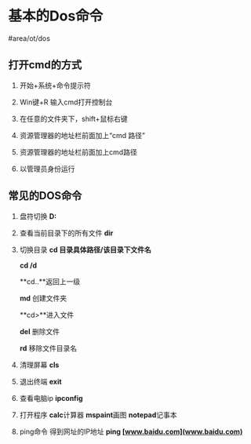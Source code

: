 # 基本的Dos命令
#area/ot/dos  
## 打开cmd的方式

1.  开始+系统+命令提示符

2.  Win键+R 输入cmd打开控制台
    
3.  在任意的文件夹下，shift+鼠标右键
    
4.  资源管理器的地址栏前面加上“cmd 路径”
    
5.  资源管理器的地址栏前面加上cmd路径
    
6.  以管理员身份运行
    

## 常见的DOS命令

1.  盘符切换 **D:**
    
2.  查看当前目录下的所有文件 **dir**
    
3.  切换目录 **cd 目录具体路径/该目录下文件名**
    
    **cd /d**
    
    **cd..**返回上一级
    
    **md** 创建文件夹
    
    **cd>**进入文件
    
    **del** 删除文件
    
    **rd** 移除文件目录名
    
4.  清理屏幕 **cls**
    
5.  退出终端 **exit**
    
6.  查看电脑ip **ipconfig**
    
7.  打开程序 **calc**计算器 **mspaint**画图 **notepad**记事本
    
8.  ping命令 得到网址的IP地址 **ping [www.baidu.com](www.baidu.com)**


